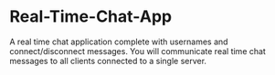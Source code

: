 # Real-Time-Chat-App
A real time chat application complete with usernames and connect/disconnect messages. You will communicate real time chat messages to all clients connected to a single server.
